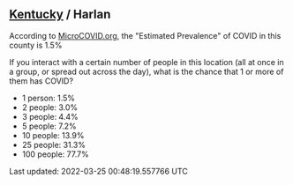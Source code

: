 
## [Kentucky](/united-states/kentucky) / Harlan

According to [MicroCOVID.org](http://microcovid.org),
the "Estimated Prevalence" of COVID in this county is 1.5%

If you interact with a certain number of people in this location
(all at once in a group, or spread out across the day), what is the chance that
1 or more of them has COVID?

- 1 person: 1.5%
- 2 people: 3.0%
- 3 people: 4.4%
- 5 people: 7.2%
- 10 people: 13.9%
- 25 people: 31.3%
- 100 people: 77.7%

Last updated: 2022-03-25 00:48:19.557766 UTC
